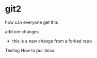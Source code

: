 # git2


how can everyone get this 


add ore changes 


- this is a new change from a forked repo

Testing How to pull lmao